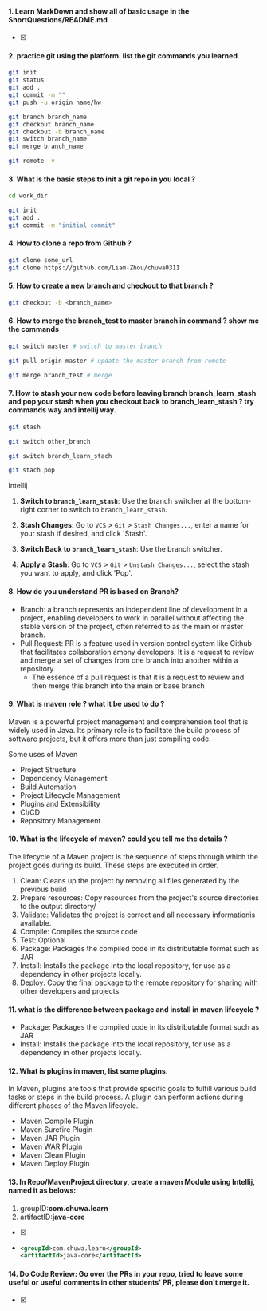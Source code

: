 #### 1. Learn **MarkDown** and show all of basic usage in the **ShortQuestions/README.md**

- [x] 

#### 2. practice git using the platform. list the git commands you learned

```bash
git init
git status
git add .
git commit -m ""
git push -u origin name/hw

git branch branch_name
git checkout branch_name
git checkout -b branch_name
git switch branch_name
git merge branch_name

git remote -v
```



#### 3. What is the basic steps to init a git repo in you local ?

```bash
cd work_dir

git init
git add .
git commit -m "initial commit"
```



#### 4. How to clone a repo from Github ?

```bash
git clone some_url
git clone https://github.com/Liam-Zhou/chuwa0311
```



#### 5. How to create a new branch and checkout to that branch ?

```bash
git checkout -b <branch_name>
```



#### 6. How to merge the branch_test to master branch in command ? show me the commands

```bash
git switch master # switch to master branch

git pull origin master # update the master branch from remote

git merge branch_test # merge
```



#### 7. How to stash your new code before leaving branch branch_learn_stash and pop your stash when you checkout back to branch_learn_stash ? try commands way and intellij way.

```bash
git stash

git switch other_branch

git switch branch_learn_stach

git stach pop
```

Intellij

1. **Switch to `branch_learn_stash`**: Use the branch switcher at the bottom-right corner to switch to `branch_learn_stash`.
2. **Stash Changes**: Go to `VCS` > `Git` > `Stash Changes...`, enter a name for your stash if desired, and click 'Stash'.

3. **Switch Back to `branch_learn_stash`**: Use the branch switcher.

4. **Apply a Stash**: Go to `VCS` > `Git` > `Unstash Changes...`, select the stash you want to apply, and click 'Pop'.



#### 8. How do you understand PR is based on Branch?

- Branch: a branch represents an independent line of development in a project, enabling developers to work in parallel without affecting the stable version of the project, often referred to as the main or master branch.
- Pull Request: PR is a feature used in version control system like Github that facilitates collaboration amony developers. It is a request to review and merge a set of changes from one branch into another within a repository.
  - The essence of a pull request is that it is a request to review and then merge this branch into the main or base branch



#### 9. What is maven role ? what it be used to do ?

Maven is a powerful project management and comprehension tool that is widely used in Java. Its primary role is to facilitate the build process of software projects, but it offers more than just compiling code.

Some uses of Maven

- Project Structure
- Dependency Management
- Build Automation
- Project Lifecycle Management
- Plugins and Extensibility
- CI/CD
- Repository Management



#### 10. What is the lifecycle of maven? could you tell me the details ?

The lifecycle of a Maven project is the sequence of steps through which the project goes during its build. These steps are executed in order.

1. Clean: Cleans up the project by removing all files generated by the previous build
2. Prepare resources: Copy resources from the project's source directories to the output directory/
3. Validate: Validates the project is correct and all necessary informationis available.
4. Compile: Compiles the source code
5. Test: Optional
6. Package: Packages the compiled code in its distributable format such as JAR
7. Install: Installs the package into the local repository, for use as a dependency in other projects locally.
8. Deploy: Copy the final package to the remote repository for sharing with other developers and projects.



#### 11. what is the difference between package and install in maven lifecycle ?

- Package: Packages the compiled code in its distributable format such as JAR
- Install: Installs the package into the local repository, for use as a dependency in other projects locally.



#### 12. What is plugins in maven, list some plugins.

In Maven, plugins are tools that provide specific goals to fulfill various build tasks or steps in the build process. A plugin can perform actions during different phases of the Maven lifecycle. 

- Maven Compile Plugin
- Maven Surefire Plugin
- Maven JAR Plugin
- Maven WAR Plugin
- Maven Clean Plugin
- Maven Deploy Plugin



#### 13. In **Repo/MavenProject** directory, create a **maven Module** using Intellij, named it as belows:

1. groupID:**com.chuwa.learn**
2. artifactID:**java-core**

- [x] 

- ```xml
  <groupId>com.chuwa.learn</groupId>
  <artifactId>java-core</artifactId>
  ```

#### 14. Do Code Review: Go over the PRs in your repo, tried to leave some useful or useful comments in other students' PR, please don't merge it.

- [x] 